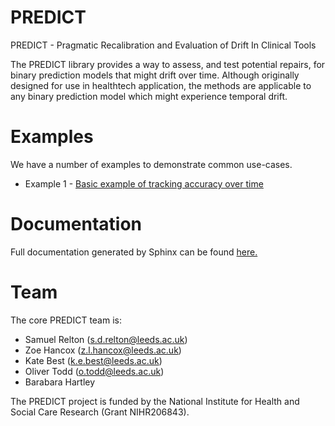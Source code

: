 # PREDICT
PREDICT - Pragmatic Recalibration and Evaluation of Drift In Clinical Tools

The PREDICT library provides a way to assess, and test potential repairs,
for binary prediction models that might drift over time.
Although originally designed for use in healthtech application,
the methods are applicable to any binary prediction model which might experience temporal drift.

# Examples
We have a number of examples to demonstrate common use-cases.
- Example 1 - [Basic example of tracking accuracy over time](Examples/basic_example_1_accuracy.ipynb)

# Documentation
Full documentation generated by Sphinx can be found [here.](pages/html/index.html)

# Team
The core PREDICT team is:
- Samuel Relton (s.d.relton@leeds.ac.uk)
- Zoe Hancox (z.l.hancox@leeds.ac.uk)
- Kate Best (k.e.best@leeds.ac.uk)
- Oliver Todd (o.todd@leeds.ac.uk)
- Barabara Hartley

The PREDICT project is funded by the National Institute for Health and Social Care Research (Grant NIHR206843).

